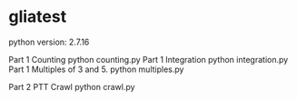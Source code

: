 # gliatest

python version: 2.7.16

Part 1 Counting
	python counting.py 
Part 1 Integration
	python integration.py
Part 1 Multiples of 3 and 5.
        python multiples.py

Part 2 PTT Crawl
	python crawl.py


